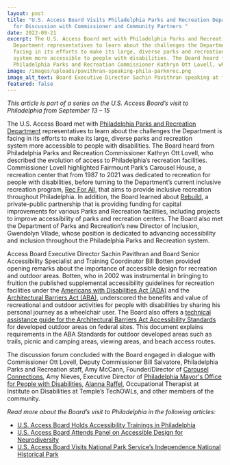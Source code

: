 ```yaml
---
layout: post
title: "U.S. Access Board Visits Philadelphia Parks and Recreation Department
  for Discussion with Commissioner and Community Partners "
date: 2022-09-21
excerpt: The U.S. Access Board met with Philadelphia Parks and Recreation
  Department representatives to learn about the challenges the Department is
  facing in its efforts to make its large, diverse parks and recreation
  system more accessible to people with disabilities. The Board heard from
  Philadelphia Parks and Recreation Commissioner Kathryn Ott Lovell, who . . .
image: /images/uploads/pavithran-speaking-phila-parknrec.png
image_alt_text: Board Executive Director Sachin Pavithran speaking at forum
featured: false
---
```

*This article is part of a series on the U.S. Access Board’s visit to Philadelphia from September 13 – 15*    

The U.S. Access Board met with [Philadelphia Parks and Recreation Department](https://www.phila.gov/departments/philadelphia-parks-recreation/) representatives to learn about the challenges the Department is facing in its efforts to make its large, diverse parks and recreation system more accessible to people with disabilities. The Board heard from Philadelphia Parks and Recreation Commissioner Kathryn Ott Lovell, who described the evolution of access to Philadelphia’s recreation facilities. Commissioner Lovell highlighted Fairmount Park’s Carousel House, a recreation center that from 1987 to 2021 was dedicated to recreation for people with disabilities, before turning to the Department’s current inclusive recreation program, [Rec For All,](https://www.phila.gov/programs/programs-for-people-with-disabilities/) that aims to provide inclusive recreation throughout Philadelphia. In addition, the Board learned about [Rebuild](https://www.phila.gov/programs/rebuild/), a private-public partnership that is providing funding for capital improvements for various Parks and Recreation facilities, including projects to improve accessibility of parks and recreation centers. The Board also met the Department of Parks and Recreation’s new Director of Inclusion, Gwendolyn Vilade, whose position is dedicated to advancing accessibility and inclusion throughout the Philadelphia Parks and Recreation system. 

Access Board Executive Director Sachin Pavithran and Board Senior Accessibility Specialist and Training Coordinator Bill Botten provided opening remarks about the importance of accessible design for recreation and outdoor areas. Botten, who in 2002 was instrumental in bringing to fruition the published supplemental accessibility guidelines for recreation facilities under the [Americans with Disabilities Act (ADA)](https://www.access-board.gov/ada/) and the [Architectural Barriers Act (ABA),](https://www.access-board.gov/aba/) underscored the benefits and value of recreational and outdoor activities for people with disabilities by sharing his personal journey as a wheelchair user. The Board also offers a [technical assistance guide for the Architectural Barriers Act Accessibility Standards](https://www.access-board.gov/files/aba/guides/outdoor/outdoor-guide.pdf) for developed outdoor areas on federal sites. This document explains requirements in the ABA Standards for outdoor developed areas such as trails, picnic and camping areas, viewing areas, and beach access routes. 

The discussion forum concluded with the Board engaged in dialogue with Commissioner Ott Lovell, Deputy Commissioner Bill Salvatore, Philadelphia Parks and Recreation staff, Amy McCann, Founder/Director of [Carousel Connections](http://www.carouselconnections.com/), Amy Nieves, Executive Director of [Philadelphia Mayor's Office for People with Disabilities](https://www.phila.gov/departments/mayors-office-for-people-with-disabilities/), [Alanna Raffel](https://techowlpa.org/towl_staff/alanna-raffel/), Occupational Therapist at Institute on Disabilities at Temple’s TechOWLs, and other members of the community. 

*Read more about the Board’s visit to Philadelphia in the following articles:*  

* [U.S. Access Board Holds Accessibility Trainings in Philadelphia](https://www.access-board.gov/news/2022/09/20/u-s-access-board-holds-accessibility-trainings-in-philadelphia/)  
* [U.S. Access Board Attends Panel on Accessible Design for Neurodiversity](https://www.access-board.gov/news/2022/09/20/u-s-access-board-attends-panel-on-accessible-design-for-neurodiversity/) 
* [U.S. Access Board Visits National Park Service’s Independence National Historical Park](https://www.access-board.gov/news/2022/09/21/u-s-access-board-visits-national-park-service-s-independence-national-historical-park/)
